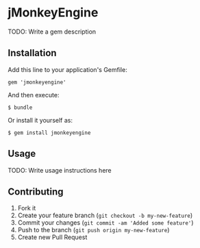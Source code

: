 # jMonkeyEngine

TODO: Write a gem description

## Installation

Add this line to your application's Gemfile:

    gem 'jmonkeyengine'

And then execute:

    $ bundle

Or install it yourself as:

    $ gem install jmonkeyengine

## Usage

TODO: Write usage instructions here

## Contributing

1. Fork it
2. Create your feature branch (`git checkout -b my-new-feature`)
3. Commit your changes (`git commit -am 'Added some feature'`)
4. Push to the branch (`git push origin my-new-feature`)
5. Create new Pull Request
